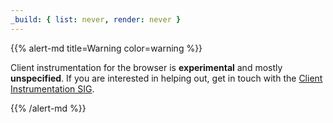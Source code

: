 ```yaml
---
_build: { list: never, render: never }
---
```


{{% alert-md title=Warning color=warning %}}

Client instrumentation for the browser is **experimental** and mostly
**unspecified**. If you are interested in helping out, get in touch with the
[Client Instrumentation SIG][sig].

[sig]:
  https://docs.google.com/document/d/16Vsdh-DM72AfMg_FIt9yT9ExEWF4A_vRbQ3jRNBe09w

{{% /alert-md %}}

